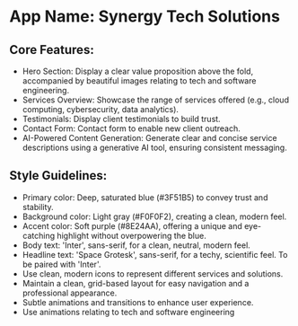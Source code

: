 # **App Name**: Synergy Tech Solutions

## Core Features:

- Hero Section: Display a clear value proposition above the fold, accompanied by beautiful images relating to tech and software engineering.
- Services Overview: Showcase the range of services offered (e.g., cloud computing, cybersecurity, data analytics).
- Testimonials: Display client testimonials to build trust.
- Contact Form: Contact form to enable new client outreach.
- AI-Powered Content Generation: Generate clear and concise service descriptions using a generative AI tool, ensuring consistent messaging.

## Style Guidelines:

- Primary color: Deep, saturated blue (#3F51B5) to convey trust and stability.
- Background color: Light gray (#F0F0F2), creating a clean, modern feel.
- Accent color: Soft purple (#8E24AA), offering a unique and eye-catching highlight without overpowering the blue.
- Body text: 'Inter', sans-serif, for a clean, neutral, modern feel.
- Headline text: 'Space Grotesk', sans-serif, for a techy, scientific feel. To be paired with 'Inter'.
- Use clean, modern icons to represent different services and solutions.
- Maintain a clean, grid-based layout for easy navigation and a professional appearance.
- Subtle animations and transitions to enhance user experience.
- Use animations relating to tech and software engineering